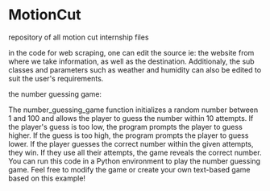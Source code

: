 # MotionCut
repository of all motion cut internship files 




in the code for web scraping, one can edit the source ie: the website from where we take information, as well as the destination.
Additionaly, the sub classes and parameters such as weather and humidity can also be edited to suit the user's requirements.




the number guessing game:

The number_guessing_game function initializes a random number between 1 and 100 and allows the player to guess the number within 10 attempts.
If the player's guess is too low, the program prompts the player to guess higher. If the guess is too high, the program prompts the player to guess lower.
If the player guesses the correct number within the given attempts, they win. If they use all their attempts, the game reveals the correct number.
You can run this code in a Python environment to play the number guessing game. Feel free to modify the game or create your own text-based game based on this example!

